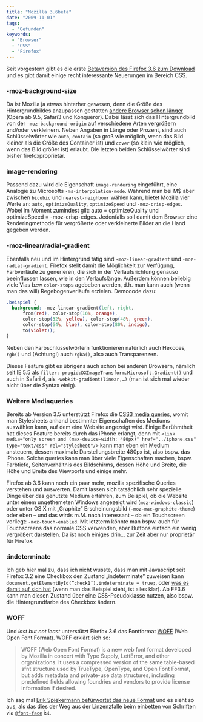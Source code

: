 ```yaml
---
title: "Mozilla 3.6beta"
date: "2009-11-01"
tags:
  - "Gefunden"
keywords:
  - "Browser"
  - "CSS"
  - "Firefox"
---
```


Seit vorgestern gibt es die erste [Betaversion des Firefox 3.6 zum Download](https://developer.mozilla.org/devnews/index.php/2009/10/30/firefox-3-6-beta-1-is-now-available-for-download/) und es gibt damit einige recht interessante Neuerungen im Bereich CSS.

### \-moz-background-size

Da ist Mozilla ja etwas hinterher gewesen, denn die Größe des Hintergrundbildes anzupassen gestatten [andere Browser schon länger](http://www.css3.info/preview/background-size/) (Opera ab 9.5, Safari3 und Konqueror). Dabei lässt sich das Hintergrundbild von der `-moz-background-origin` auf verschiedene Arten vergrößern und/oder verkleinern. Neben Angaben in Länge oder Prozent, sind auch Schlüsselwörter wie `auto`, `contain` (so groß wie möglich, wenn das Bild kleiner als die Größe des Container ist) und `cover` (so klein wie möglich, wenn das Bild größer ist) erlaubt. Die letzten beiden Schlüsselwörter sind bisher firefoxproprietär.

### image-rendering

Passend dazu wird die Eigenschaft `image-rendering` eingeführt, eine Analogie zu Microsofts `-ms-interpolation-mode`. Während man bei M$ aber zwischen `bicubic` und `nearest-neighbour` wählen kann, bietet Mozilla vier Werte an: `auto`, `optimizeQuality`, `optimizeSpeed` und `-moz-crisp-edges`. Wobei im Moment zumindest gilt: auto = optimizeQuality und optimizeSpeed = -moz-crisp-edges. Jedenfalls soll damit dem Browser eine Renderingmethode für vergrößerte oder verkleinerte Bilder an die Hand gegeben werden.

### -moz-linear/radial-gradient

Ebenfalls neu und im Hintergrund tätig sind `-moz-linear-gradient` und `-moz-radial-gradient`. Firefox stellt damit die Möglichkeit zur Verfügung, Farbverläufe zu generieren, die sich in der Verlaufsrichtung genauso beeinflussen lassen, wie in den Verlaufslänge. Außerdem können beliebig viele Vias bzw `color-stop`s agebeben werden, d.h. man kann auch (wenn man das will) Regebogenverläufe erzielen. Democode dazu:

```css
.beispiel {
  background: -moz-linear-gradient(left, right,
      from(red), color-stop(16%, orange),
      color-stop(32%, yellow), color-stop(48%, green),
      color-stop(64%, blue), color-stop(80%, indigo),
      to(violet));
}
```

Neben den Farbschlüsselwörtern funktionieren natürlich auch Hexoces, `rgb()` und (Achtung!) auch `rgba()`, also auch Transparenzen.

Dieses Feature gibt es übrigens auch schon bei anderen Browsern, nämlich seit IE 5.5 als `filter: progid:DXImageTransform.Microsoft.Gradient()` und auch in Safari 4, als `-webkit-gradient(linear,…)` (man ist sich mal wieder nicht über die Syntax einig).

### Weitere Mediaqueries

Bereits ab Version 3.5 unterstützt Firefox die [CSS3 media queries](http://www.w3.org/TR/css3-mediaqueries/), womit man Stylesheets anhand bestimmter Eigenschaften des Mediums auswählen kann, auf dem eine Website angezeigt wird. Einige Berühmtheit hat dieses Feature bereits durch das iPhone erlangt, denn mit `<link media="only screen and (max-device-width: 480px)" href="../iphone.css" type="text/css" rel="stylesheet"/>` kann man eben ein Medium ansteuern, dessen maximale Darstellungsbreite 480px ist, also bspw. das iPhone. Solche queries kann man über viele Eigenschaften machen, bspw. Farbtiefe, Seitenverhältnis des Bildschirms, dessen Höhe und Breite, die Höhe und Breite des Viewports und einige mehr.

Firefox ab 3.6 kann noch ein paar mehr, mozilla spezifische Queries verstehen und auswerten. Damit lassen sich tatsächlich sehr spezielle Dinge über das genutzte Medium erfahren, zum Beispiel, ob die Website unter einem ungethemeten Windows angezeigt wird (`moz-windows-classic`) oder unter OS X mit „Graphite” Erscheinungsbild (`-moz-mac-graphite-theme`) oder eben – und das wirds m.M. nach interessant – ob ein Touchscreen vorliegt: `-moz-touch-enabled`. Mit letzterm könnte man bspw. auch für Touchscreens das normale CSS verwenden, aber Buttons einfach ein wenig vergrößert darstellen. Da ist noch einiges drin… zur Zeit aber nur proprietär für Firefox.

### :indeterminate

Ich geb hier mal zu, dass ich nicht wusste, dass man mit Javascript seit Firefox 3.2 eine Checkbox den Zustand „indeterminate” zuweisen kann `document.getElementById(”check1″).indeterminate = true;`, oder [was es damit auf sich hat](https://developer.mozilla.org/web-tech/2009/02/05/a-new-checkbox-type/) (wenn man das Beispiel sieht, ist alles klar). Ab FF3.6 kann man diesen Zustand über eine CSS-Pseudoklasse nutzen, also bspw. die Hintergrundfarbe des Checkbox ändern.

### WOFF
Und _last but not least_ unterstützt Firefox 3.6 das Fontformat [WOFF](http://people.mozilla.com/~jkew/woff/woff-2009-09-16.html) (Web Open Font Format). WOFF erklärt sich so:

> WOFF (Web Open Font Format) is a new web font format developed by Mozilla in concert with Type Supply, LettError, and other organizations. It uses a compressed version of the same table-based sfnt structure used by TrueType, OpenType, and Open Font Format, but adds metadata and private-use data structures, including predefined fields allowing foundries and vendors to provide license information if desired.

Ich sag mal [Erik Spiekermann befürwortet das neue Format](http://www.edenspiekermann.com/woff/) und es sieht so aus, als das dies der Weg aus der Linzenzfalle beim einbetten von Schriften via [`@font-face`](/codecandies/2009/06/30/embedden-sie-jetzt/) ist.
